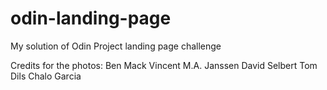 # odin-landing-page
My solution of Odin Project landing page challenge

Credits for the photos:
Ben Mack
Vincent M.A. Janssen
David Selbert
Tom Dils
Chalo Garcia

